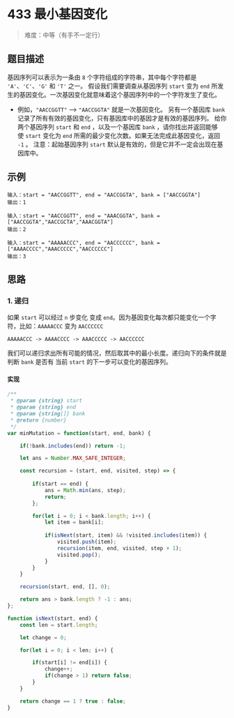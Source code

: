 # 433 最小基因变化

> 难度：中等（有手不一定行）

## 题目描述

基因序列可以表示为一条由 `8` 个字符组成的字符串，其中每个字符都是 `'A'`、`'C'`、`'G'` 和 `'T'` 之一。
假设我们需要调查从基因序列 `start` 变为 `end` 所发生的基因变化。一次基因变化就意味着这个基因序列中的一个字符发生了变化。
- 例如，`"AACCGGTT"` --> `"AACCGGTA"` 就是一次基因变化。
另有一个基因库 `bank` 记录了所有有效的基因变化，只有基因库中的基因才是有效的基因序列。
给你两个基因序列 `start` 和 `end` ，以及一个基因库 `bank` ，请你找出并返回能够使 `start` 变化为 `end` 所需的最少变化次数。如果无法完成此基因变化，返回 `-1` 。
注意：起始基因序列 `start` 默认是有效的，但是它并不一定会出现在基因库中。

## 示例

```
输入：start = "AACCGGTT", end = "AACCGGTA", bank = ["AACCGGTA"]
输出：1
```

```
输入：start = "AACCGGTT", end = "AAACGGTA", bank = ["AACCGGTA","AACCGCTA","AAACGGTA"]
输出：2
```

```
输入：start = "AAAAACCC", end = "AACCCCCC", bank = ["AAAACCCC","AAACCCCC","AACCCCCC"]
输出：3
```

## 思路

### 1. 递归

如果 `start` 可以经过 `n` 步变化 变成 `end`。因为基因变化每次都只能变化一个字符，比如：`AAAAACCC` 变为 `AACCCCCC`

```
AAAAACCC -> AAAACCCC -> AAACCCCC -> AACCCCCC
```
我们可以递归求出所有可能的情况，然后取其中的最小长度。递归向下的条件就是判断 `bank` 是否有 当前 `start` 的下一步可以变化的基因序列。

#### 实现

```js
/**
 * @param {string} start
 * @param {string} end
 * @param {string[]} bank
 * @return {number}
 */
var minMutation = function(start, end, bank) {

    if(!bank.includes(end)) return -1;

    let ans = Number.MAX_SAFE_INTEGER;

    const recursion = (start, end, visited, step) => {
        
        if(start == end) {
            ans = Math.min(ans, step);
            return;
        };

        for(let i = 0; i < bank.length; i++) {
            let item = bank[i];
            
            if(isNext(start, item) && !visited.includes(item)) {
                visited.push(item);
                recursion(item, end, visited, step + 1);
                visited.pop();
            }
        }
    }

    recursion(start, end, [], 0);

    return ans > bank.length ? -1 : ans;
};

function isNext(start, end) {
    const len = start.length;

    let change = 0;

    for(let i = 0; i < len; i++) {

        if(start[i] != end[i]) {
            change++;
            if(change > 1) return false;
        }
    }

    return change == 1 ? true : false;
}
```